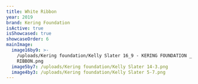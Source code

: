 ```yaml
---
title: White Ribbon
year: 2019
brand: Kering Foundation
isActive: true
isShowcased: true
showcaseOrder: 6
mainImage:
  image16by9: >-
    /uploads/Kering foundation/Kelly Slater 16_9 - KERING FOUNDATION _ WHITE
    RIBBON.png
  image5by7: /uploads/Kering foundation/Kelly Slater 14-3.png
  image4by3: /uploads/Kering foundation/Kelly Slater 5-7.png
---
```


